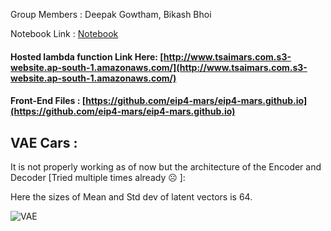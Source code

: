 Group Members : Deepak Gowtham, Bikash Bhoi

Notebook Link : [Notebook](https://github.com/eip4-mars/EIP4P2/blob/master/Session7/Sess7_Cars_VAE.ipynb)


#### Hosted lambda function Link Here: [http://www.tsaimars.com.s3-website.ap-south-1.amazonaws.com/](http://www.tsaimars.com.s3-website.ap-south-1.amazonaws.com/)
#### Front-End Files : [https://github.com/eip4-mars/eip4-mars.github.io](https://github.com/eip4-mars/eip4-mars.github.io)

## VAE Cars : 

It is not properly working as of now but the architecture of the Encoder and Decoder [Tried multiple times already ☹ ]:

Here the sizes of Mean and Std dev of latent vectors is 64.

![VAE](https://github.com/eip4-mars/EIP4P2/blob/master/Session7/vae_network.jpg)

